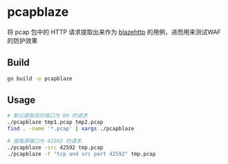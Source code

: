 # pcapblaze

将 pcap 包中的 HTTP 请求提取出来作为 [blazehttp](https://github.com/chaitin/blazehttp) 的用例，进而用来测试WAF的防护效果

## Build

```bash
go build -o pcapblaze
```

## Usage

```bash
# 默认提取目的端口为 80 的请求
./pcapblaze tmp1.pcap tmp2.pcap
find . -name '*.pcap' | xargs ./pcapblaze

# 提取源端口为 42592 的请求
./pcapblaze -src 42592 tmp.pcap
./pcapblaze -f "tcp and src port 42592" tmp.pcap
```

